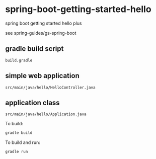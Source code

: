 
# spring-boot-getting-started-hello
spring boot getting started hello plus

see spring-guides/gs-spring-boot

## gradle build script

`build.gradle`
 
## simple web application 

`src/main/java/hello/HelloController.java`

## application class 

`src/main/java/hello/Application.java`

To build: 

``` bash
gradle build
```

To build and run:
``` bash
gradle run
```




